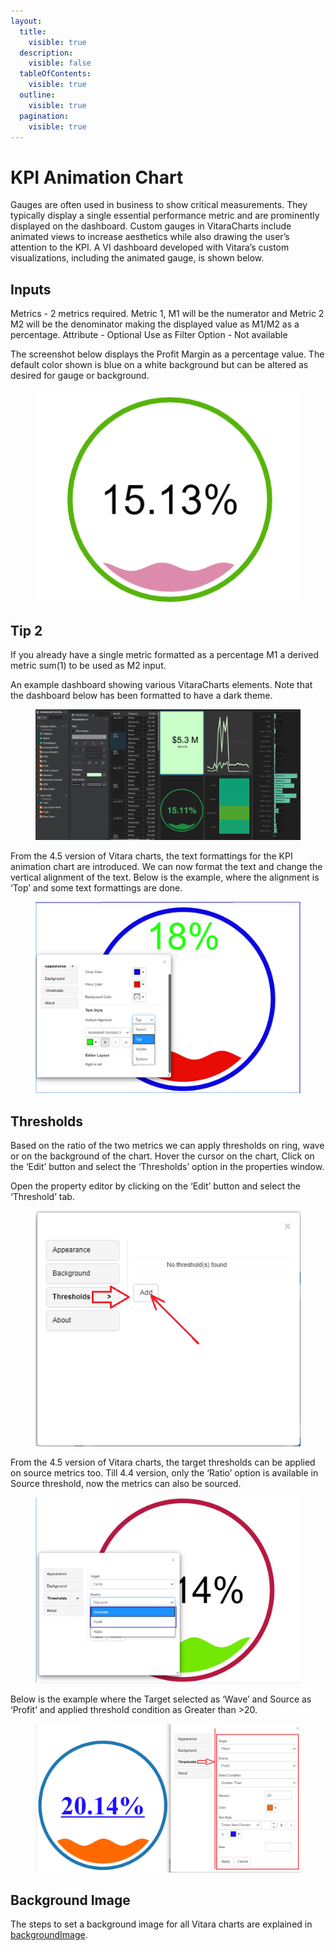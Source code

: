 ```yaml
---
layout:
  title:
    visible: true
  description:
    visible: false
  tableOfContents:
    visible: true
  outline:
    visible: true
  pagination:
    visible: true
---
```


# KPI Animation Chart

Gauges are often used in business to show critical measurements. They typically display a single essential performance metric and are prominently displayed on the dashboard. Custom gauges in VitaraCharts include animated views to increase aesthetics while also drawing the user’s attention to the KPI. A VI dashboard developed with Vitara’s custom visualizations, including the animated gauge, is shown below.

## Inputs <a href="#inputs" id="inputs"></a>

Metrics - 2 metrics required. Metric 1, M1 will be the numerator and Metric 2 M2 will be the denominator making the displayed value as M1/M2 as a percentage. Attribute - Optional Use as Filter Option - Not available

The screenshot below displays the Profit Margin as a percentage value. The default color shown is blue on a white background but can be altered as desired for gauge or background.

<figure><img src="../.gitbook/assets/KPI1.png" alt=""><figcaption></figcaption></figure>

## **Tip 2**

If you already have a single metric formatted as a percentage M1 a derived metric sum(1) to be used as M2 input.

An example dashboard showing various VitaraCharts elements. Note that the dashboard below has been formatted to have a dark theme.

<figure><img src="../.gitbook/assets/image72.png" alt=""><figcaption></figcaption></figure>

From the 4.5 version of Vitara charts, the text formattings for the KPI animation chart are introduced. We can now format the text and change the vertical alignment of the text. Below is the example, where the alignment is ‘Top’ and some text formattings are done.

<figure><img src="../.gitbook/assets/kpiAnimationformat.png" alt=""><figcaption></figcaption></figure>

## Thresholds <a href="#thresholds" id="thresholds"></a>

Based on the ratio of the two metrics we can apply thresholds on ring, wave or on the background of the chart. Hover the cursor on the chart, Click on the ‘Edit’ button and select the ‘Thresholds’ option in the properties window.

Open the property editor by clicking on the ‘Edit’ button and select the ‘Threshold’ tab.

<figure><img src="../.gitbook/assets/image516.png" alt=""><figcaption></figcaption></figure>

From the 4.5 version of Vitara charts, the target thresholds can be applied on source metrics too. Till 4.4 version, only the ‘Ratio’ option is available in Source threshold, now the metrics can also be sourced.

<figure><img src="../.gitbook/assets/kpiAnimationthreshold.png" alt=""><figcaption></figcaption></figure>

Below is the example where the Target selected as ‘Wave’ and Source as ‘Profit’ and applied threshold condition as Greater than >20.

<figure><img src="../.gitbook/assets/kpiAnimationthreshold1.png" alt=""><figcaption></figcaption></figure>

## Background Image <a href="#background-image" id="background-image"></a>

The steps to set a background image for all Vitara charts are explained in [backgroundImage](https://docs.vitaracharts.com/readme/background-images).
